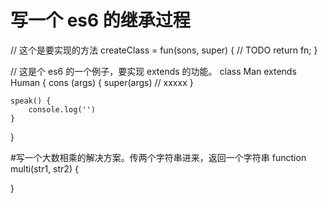 # 写一个 es6 的继承过程
// 这个是要实现的方法
createClass = fun(sons, super) {
	// TODO
	return fn;
}

// 这是个 es6 的一个例子，要实现 extends 的功能。
class Man extends Human {
	cons (args) {
		super(args)
	  // xxxxx
	}

	speak() {
		console.log('')
	}
}

#写一个大数相乘的解决方案。传两个字符串进来，返回一个字符串
function multi(str1, str2) {

}